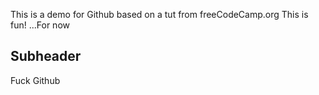 This is a demo for Github based on a tut from freeCodeCamp.org
This is fun!
...For now

## Subheader ##

Fuck Github
